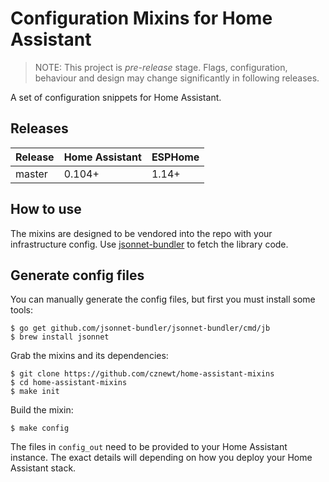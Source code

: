 # Configuration Mixins for Home Assistant

> NOTE: This project is *pre-release* stage. Flags, configuration, behaviour and
> design may change significantly in following releases.

A set of configuration snippets for Home Assistant.

## Releases

| Release | Home Assistant   | ESPHome   |
| ------- | ---------------- | --------- |
| master  | 0.104+           | 1.14+     |

## How to use

The mixins are designed to be vendored into the repo with your infrastructure
config. Use [jsonnet-bundler][jb] to fetch the library code.

## Generate config files

You can manually generate the config files, but first you must install some
tools:

```
$ go get github.com/jsonnet-bundler/jsonnet-bundler/cmd/jb
$ brew install jsonnet
```

Grab the mixins and its dependencies:

```
$ git clone https://github.com/cznewt/home-assistant-mixins
$ cd home-assistant-mixins
$ make init
```

Build the mixin:

```
$ make config
```

The files in `config_out` need to be provided to your Home Assistant instance.
The exact details will depending on how you deploy your Home Assistant stack.

[jb]:https://github.com/jsonnet-bundler/jsonnet-bundler
